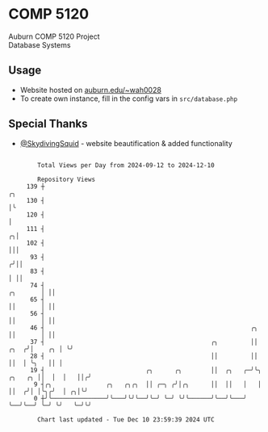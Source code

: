 # COMP 5120
Auburn COMP 5120 Project  
Database Systems

## Usage
- Website hosted on [auburn.edu/~wah0028](https://webhome.auburn.edu/~wah0028/)
- To create own instance, fill in the config vars in `src/database.php`

## Special Thanks
- [@SkydivingSquid](https://github.com/SkydivingSquid) - website beautification & added functionality

```

        Total Views per Day from 2024-09-12 to 2024-12-10

        Repository Views
     139 ┼                                                                                       ╭╮
     130 ┤                                                                                       │╰
     120 ┤                                                                                       │
     111 ┤                                                                                     ╭╮│
     102 ┤                                                                                     │││
      93 ┤                                                                                    ╭╯││
      83 ┤                                                                                    │ ││
      74 ┤                                                                           ╭╮       │ ││
      65 ┤                                                                           ││       │ ││
      56 ┤                                                                           ││       │ ││
      46 ┤                                                         ╭╮                ││       │ ││
      37 ┤                                              ╭╮         ││           ╭╮  ╭╯│    ╭╮ │ ╰╯
      28 ┤                                              ││         ││           ││  │ ╰╮   ││ │
      19 ┤                            ╭╮      ╭╮        ││  ╭╮   ╭─╯╰╮  ╭╮   ╭╮ ││  │  │   ││╭╯
       9 ┤╭╮               ╭╮   ╭╮╭╮  ││ ╭─╮ ╭╯│╭╮      ││  ││   │   │  ││  ╭╯│ │╰╮╭╯  │ ╭╮│╰╯
       0 ┼╯╰───────────────╯╰───╯╰╯╰──╯╰─╯ ╰─╯ ╰╯╰──────╯╰──╯╰───╯   ╰──╯╰──╯ ╰─╯ ╰╯   ╰─╯╰╯

        Chart last updated - Tue Dec 10 23:59:39 2024 UTC
        
```
